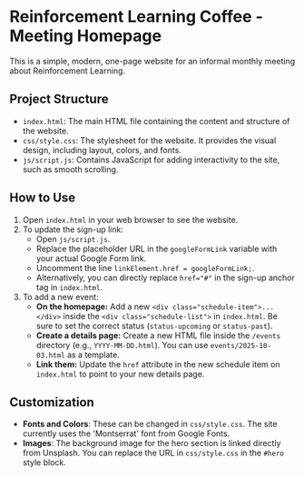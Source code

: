 # Reinforcement Learning Coffee - Meeting Homepage

This is a simple, modern, one-page website for an informal monthly meeting about Reinforcement Learning.

## Project Structure

- `index.html`: The main HTML file containing the content and structure of the website.
- `css/style.css`: The stylesheet for the website. It provides the visual design, including layout, colors, and fonts.
- `js/script.js`: Contains JavaScript for adding interactivity to the site, such as smooth scrolling.

## How to Use

1.  Open `index.html` in your web browser to see the website.
2.  To update the sign-up link:
    - Open `js/script.js`.
    - Replace the placeholder URL in the `googleFormLink` variable with your actual Google Form link.
    - Uncomment the line `linkElement.href = googleFormLink;`.
    - Alternatively, you can directly replace `href="#"` in the sign-up anchor tag in `index.html`.
3.  To add a new event:
    - **On the homepage:** Add a new `<div class="schedule-item">...</div>` inside the `<div class="schedule-list">` in `index.html`. Be sure to set the correct status (`status-upcoming` or `status-past`).
    - **Create a details page:** Create a new HTML file inside the `/events` directory (e.g., `YYYY-MM-DD.html`). You can use `events/2025-10-03.html` as a template.
    - **Link them:** Update the `href` attribute in the new schedule item on `index.html` to point to your new details page.

## Customization

- **Fonts and Colors**: These can be changed in `css/style.css`. The site currently uses the 'Montserrat' font from Google Fonts.
- **Images**: The background image for the hero section is linked directly from Unsplash. You can replace the URL in `css/style.css` in the `#hero` style block.
